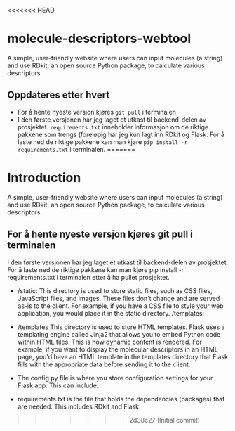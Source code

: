 <<<<<<< HEAD
# molecule-descriptors-webtool
A simple, user-friendly website where users can input molecules (a string) and use RDkit, an open source Python package, to calculate various descriptors.

## Oppdateres etter hvert
- For å hente nyeste versjon kjøres ```git pull``` i terminalen
- I den første versjonen har jeg laget et utkast til backend-delen av prosjektet. ```requirements.txt``` inneholder informasjon om de riktige pakkene som trengs (foreløpig har jeg kun lagt inn RDkit og Flask. For å laste ned de riktige pakkene kan man kjøre ```pip install -r requirements.txt``` i terminalen.
=======

# Introduction
A simple, user-friendly website where users can input molecules (a string) and use RDkit, an open source Python package, to calculate various descriptors.


## For å hente nyeste versjon kjøres git pull i terminalen
I den første versjonen har jeg laget et utkast til backend-delen av prosjektet. For å laste ned de riktige pakkene kan man kjøre pip install -r requirements.txt i terminalen etter å ha pullet prosjektet.



- /static: 
This directory is used to store static files, such as CSS files, JavaScript files, and images. These files don't change and are served as-is to the client.
For example, if you have a CSS file to style your web application, you would place it in the static directory.
/templates:

- /templates
This directory is used to store HTML templates. Flask uses a templating engine called Jinja2 that allows you to embed Python code within HTML files. This is how dynamic content is rendered.
For example, if you want to display the molecular descriptors in an HTML page, you'd have an HTML template in the templates directory that Flask fills with the appropriate data before sending it to the client.

- The config.py file is where you store configuration settings for your Flask app. This can include:

- requirements.txt is the file that holds the dependencies (packages) that are needed. This includes RDkit and Flask.
>>>>>>> 2d38c27 (Initial commit)
